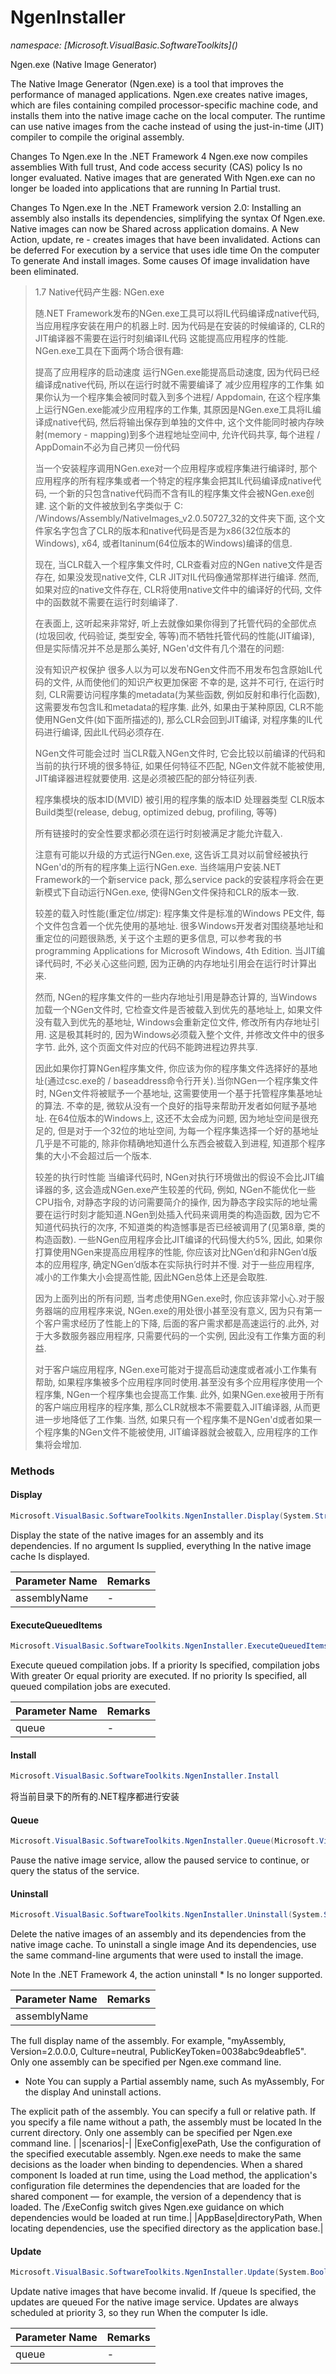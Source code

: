 ﻿# NgenInstaller
_namespace: [Microsoft.VisualBasic.SoftwareToolkits](<a href="#" onClick="load('/docs/Microsoft.VisualBasic.SoftwareToolkits/index.md')"></a>)_

Ngen.exe (Native Image Generator)
 
 The Native Image Generator (Ngen.exe) is a tool that improves the performance of managed applications. 
 Ngen.exe creates native images, which are files containing compiled processor-specific machine code, 
 and installs them into the native image cache on the local computer. The runtime can use native images 
 from the cache instead of using the just-in-time (JIT) compiler to compile the original assembly.
 
 Changes To Ngen.exe In the .NET Framework 4
 Ngen.exe now compiles assemblies With full trust, And code access security (CAS) policy Is no longer evaluated.
 Native images that are generated With Ngen.exe can no longer be loaded into applications that are running In Partial trust.
 
 Changes To Ngen.exe In the .NET Framework version 2.0:
 Installing an assembly also installs its dependencies, simplifying the syntax Of Ngen.exe.
 Native images can now be Shared across application domains.
 A New Action, update, re - creates images that have been invalidated.
 Actions can be deferred For execution by a service that uses idle time On the computer To generate And install images.
 Some causes Of image invalidation have been eliminated.

> 
>  1.7 Native代码产生器: NGen.exe
>  
>  随.NET Framework发布的NGen.exe工具可以将IL代码编译成native代码, 当应用程序安装在用户的机器上时. 因为代码是在安装的时候编译的, CLR的JIT编译器不需要在运行时刻编译IL代码
>  这能提高应用程序的性能. NGen.exe工具在下面两个场合很有趣:
>  
>  提高了应用程序的启动速度 运行NGen.exe能提高启动速度, 因为代码已经编译成native代码, 所以在运行时就不需要编译了
>  减少应用程序的工作集 如果你认为一个程序集会被同时载入到多个进程/ Appdomain, 在这个程序集上运行NGen.exe能减少应用程序的工作集, 其原因是NGen.exe工具将IL编译成native代码,
>  然后将输出保存到单独的文件中, 这个文件能同时被内存映射(memory - mapping)到多个进程地址空间中, 允许代码共享, 每个进程 / AppDomain不必为自己拷贝一份代码
>  
>  当一个安装程序调用NGen.exe对一个应用程序或程序集进行编译时, 那个应用程序的所有程序集或者一个特定的程序集会把其IL代码编译成native代码, 一个新的只包含native代码而不含有IL的程序集文件会被NGen.exe创建.
>  这个新的文件被放到名字类似于 C: /Windows/Assembly/NativeImages_v2.0.50727_32的文件夹下面, 这个文件家名字包含了CLR的版本和native代码是否是为x86(32位版本的Windows), x64, 
>  或者Itaninum(64位版本的Windows)编译的信息.
>  
>  现在, 当CLR载入一个程序集文件时, CLR查看对应的NGen native文件是否存在, 如果没发现native文件, CLR JIT对IL代码像通常那样进行编译.
>  然而, 如果对应的native文件存在, CLR将使用native文件中的编译好的代码, 文件中的函数就不需要在运行时刻编译了.
>  
>  在表面上, 这听起来非常好, 听上去就像如果你得到了托管代码的全部优点(垃圾回收, 代码验证, 类型安全, 等等)而不牺牲托管代码的性能(JIT编译), 
>  但是实际情况并不总是那么美好, NGen'd文件有几个潜在的问题:
>  
>  没有知识产权保护 很多人以为可以发布NGen文件而不用发布包含原始IL代码的文件, 从而使他们的知识产权更加保密
>  不幸的是, 这并不可行, 在运行时刻, CLR需要访问程序集的metadata(为某些函数, 例如反射和串行化函数), 这需要发布包含IL和metadata的程序集.
>  此外, 如果由于某种原因, CLR不能使用NGen文件(如下面所描述的), 那么CLR会回到JIT编译, 对程序集的IL代码进行编译, 因此IL代码必须存在.
>  
>  NGen文件可能会过时 当CLR载入NGen文件时, 它会比较以前编译的代码和当前的执行环境的很多特征, 如果任何特征不匹配, NGen文件就不能被使用, JIT编译器进程就要使用. 这是必须被匹配的部分特征列表.
>  
>    程序集模块的版本ID(MVID)
>    被引用的程序集的版本ID
>    处理器类型
>    CLR版本
>    Build类型(release, debug, optimized debug, profiling, 等等)
>  
>  所有链接时的安全性要求都必须在运行时刻被满足才能允许载入.
>  
>  注意有可能以升级的方式运行NGen.exe, 这告诉工具对以前曾经被执行NGen'd的所有的程序集上运行NGen.exe. 当终端用户安装.NET Framework的一个新service pack, 
>  那么service pack的安装程序将会在更新模式下自动运行NGen.exe, 使得NGen文件保持和CLR的版本一致.
>  
>  较差的载入时性能(重定位/绑定): 程序集文件是标准的Windows PE文件, 每个文件包含着一个优先使用的基地址. 很多Windows开发者对围绕基地址和重定位的问题很熟悉, 
>  关于这个主题的更多信息, 可以参考我的书 programming Applications for Microsoft Windows, 4th Edition. 当JIT编译代码时, 不必关心这些问题, 因为正确的内存地址引用会在运行时计算出来.
>  
>  然而, NGen的程序集文件的一些内存地址引用是静态计算的, 当Windows加载一个NGen文件时, 它检查文件是否被载入到优先的基地址上, 如果文件没有载入到优先的基地址, 
>  Windows会重新定位文件, 修改所有内存地址引用. 这是极其耗时的, 因为Windows必须载入整个文件, 并修改文件中的很多字节. 此外, 这个页面文件对应的代码不能跨进程边界共享.
>  
>  因此如果你打算NGen程序集文件, 你应该为你的程序集文件选择好的基地址(通过csc.exe的 / baseaddress命令行开关).当你NGen一个程序集文件时, NGen文件将被赋予一个基地址, 
>  这需要使用一个基于托管程序集基地址的算法. 不幸的是, 微软从没有一个良好的指导来帮助开发者如何赋予基地址. 在64位版本的Windows上, 这还不太会成为问题, 因为地址空间是很充足的, 
>  但是对于一个32位的地址空间, 为每一个程序集选择一个好的基地址几乎是不可能的, 除非你精确地知道什么东西会被载入到进程, 知道那个程序集的大小不会超过后一个版本.
>  
>  较差的执行时性能 当编译代码时, NGen对执行环境做出的假设不会比JIT编译器的多, 这会造成NGen.exe产生较差的代码, 例如, NGen不能优化一些CPU指令, 对静态字段的访问需要简介的操作,
>  因为静态字段实际的地址需要在运行时刻才能知道.NGen到处插入代码来调用类的构造函数, 因为它不知道代码执行的次序, 不知道类的构造憾事是否已经被调用了(见第8章, 类的构造函数).
>  一些NGen应用程序会比JIT编译的代码慢大约5%, 因此, 如果你打算使用NGen来提高应用程序的性能, 你应该对比NGen’d和非NGen’d版本的应用程序, 确定NGen’d版本在实际执行时并不慢. 
>  对于一些应用程序, 减小的工作集大小会提高性能, 因此NGen总体上还是会取胜.
>  
>  因为上面列出的所有问题, 当考虑使用NGen.exe时, 你应该非常小心.对于服务器端的应用程序来说, NGen.exe的用处很小甚至没有意义, 因为只有第一个客户需求经历了性能上的下降, 
>  后面的客户需求都是高速运行的.此外, 对于大多数服务器应用程序, 只需要代码的一个实例, 因此没有工作集方面的利益.
>  
>  对于客户端应用程序, NGen.exe可能对于提高启动速度或者减小工作集有帮助, 如果程序集被多个应用程序同时使用.甚至没有多个应用程序使用一个程序集, NGen一个程序集也会提高工作集.
>  此外, 如果NGen.exe被用于所有的客户端应用程序的程序集, 那么CLR就根本不需要载入JIT编译器, 从而更进一步地降低了工作集.
>  当然, 如果只有一个程序集不是NGen'd或者如果一个程序集的NGen文件不能被使用, JIT编译器就会被载入, 应用程序的工作集将会增加.
>  


### Methods

#### Display
```csharp
Microsoft.VisualBasic.SoftwareToolkits.NgenInstaller.Display(System.String)
```
Display the state of the native images for an assembly and its dependencies.
 If no argument Is supplied, everything In the native image cache Is displayed.

|Parameter Name|Remarks|
|--------------|-------|
|assemblyName|-|


#### ExecuteQueuedItems
```csharp
Microsoft.VisualBasic.SoftwareToolkits.NgenInstaller.ExecuteQueuedItems(Microsoft.VisualBasic.SoftwareToolkits.NgenInstaller.PriorityLevels)
```
Execute queued compilation jobs.
 If a priority Is specified, compilation jobs With greater Or equal priority are executed. 
 If no priority Is specified, all queued compilation jobs are executed.

|Parameter Name|Remarks|
|--------------|-------|
|queue|-|


#### Install
```csharp
Microsoft.VisualBasic.SoftwareToolkits.NgenInstaller.Install
```
将当前目录下的所有的.NET程序都进行安装

#### Queue
```csharp
Microsoft.VisualBasic.SoftwareToolkits.NgenInstaller.Queue(Microsoft.VisualBasic.SoftwareToolkits.NgenInstaller.QueueActions)
```
Pause the native image service, allow the paused service to continue, or query the status of the service.

#### Uninstall
```csharp
Microsoft.VisualBasic.SoftwareToolkits.NgenInstaller.Uninstall(System.String,Microsoft.VisualBasic.SoftwareToolkits.NgenInstaller.Scenarios,System.String,System.Boolean)
```
Delete the native images of an assembly and its dependencies from the native image cache.
 To uninstall a single image And its dependencies, use the same command-line arguments that were used to install the image.
 
 Note In the .NET Framework 4, the action uninstall * Is no longer supported.

|Parameter Name|Remarks|
|--------------|-------|
|assemblyName|
 The full display name of the assembly. For example, "myAssembly, Version=2.0.0.0, Culture=neutral, PublicKeyToken=0038abc9deabfle5".
 Only one assembly can be specified per Ngen.exe command line.
 
 * Note You can supply a Partial assembly name, such As myAssembly, For the display And uninstall actions.
 
 The explicit path of the assembly. You can specify a full or relative path.
 If you specify a file name without a path, the assembly must be located In the current directory.
 Only one assembly can be specified per Ngen.exe command line.
 |
|scenarios|-|
|ExeConfig|exePath, Use the configuration of the specified executable assembly.
 Ngen.exe needs to make the same decisions as the loader when binding to dependencies. When a shared component Is loaded at run time, 
 using the Load method, the application's configuration file determines the dependencies that are loaded for the shared component — 
 for example, the version of a dependency that is loaded. The /ExeConfig switch gives Ngen.exe guidance on which dependencies would be loaded at run time.|
|AppBase|directoryPath, When locating dependencies, use the specified directory as the application base.|


#### Update
```csharp
Microsoft.VisualBasic.SoftwareToolkits.NgenInstaller.Update(System.Boolean)
```
Update native images that have become invalid.
 If /queue Is specified, the updates are queued For the native image service. Updates are always scheduled at priority 3, so they run When the computer Is idle.

|Parameter Name|Remarks|
|--------------|-------|
|queue|-|



